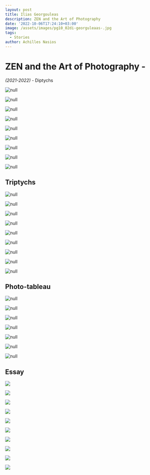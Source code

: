 ```yaml
---
layout: post
title: Ilias Georgouleas
description: ZEN and the Art of Photography
date: '2022-10-06T17:24:10+03:00'
image: /assets/images/pg10_02di-georguleaas-.jpg
tags:
  - Stories
author: Achilles Nasios
---
```

# ZEN and the Art of Photography -

_(2021-2022)_ - Diptychs 

![null](/assets/images/pg02_02d-georguleas-i.jpg)

![null](/assets/images/pg03_02d-georguleas-i.jpg)

![null](/assets/images/pg04_02-d-georguleas-i.jpg)

![null](/assets/images/pg05_02d-georguleas-i_01.jpg)

![null](/assets/images/pg06_02d-georguleas-i.jpg)

![null](/assets/images/pg07_02d-georguleas-i.jpg)

![null](/assets/images/pg08_02d-georguleaas-i.jpg)

![null](/assets/images/pg09_02d-georguleaas-.jpg)

![null](/assets/images/pg10_02di-georguleaas-.jpg)

## Triptychs

![null](/assets/images/01georgouleas-triptixo.jpg)

![null](/assets/images/02georgouleas-triptixo.jpg)

![null](/assets/images/03georgouleas-triptixo.jpg)

![null](/assets/images/04georgouleas-triptixo.jpg)

![null](/assets/images/05georgouleas-triptixo.jpg)

![null](/assets/images/06georgouleas-triptixo.jpg)

![null](/assets/images/07georgouleas-triptixo.jpg)

![null](/assets/images/08georgouleas-triptixo.jpg)

![null](/assets/images/09georgouleas-triptixo.jpg)

## Photo-tableau

![null](/assets/images/tablo-01_georguleasi.jpg)

![null](/assets/images/tablo-02_georguleasi.jpg)

![null](/assets/images/tablo-03_georguleasi.jpg)

![null](/assets/images/tablo-04_georguleasi.jpg)

![null](/assets/images/tablo-05_georguleasi.jpg)

![null](/assets/images/tablo-06_georguleasi.jpg)

![null](/assets/images/tablo-07_georguleasi.jpg)



## Essay

![](/assets/images/01_story-ilias-georgouleas.jpg)

![](/assets/images/02_story-ilias-georgouleas.jpg)

![](/assets/images/03_story-ilias-georgouleas.jpg)

![](/assets/images/04_story-ilias-georgouleas.jpg)

![](/assets/images/05_story-ilias-georgouleas.jpg)

![](/assets/images/06_story-ilias-georgouleas.jpg)

![](/assets/images/07_story-ilias-georgouleas.jpg)

![](/assets/images/08_story-ilias-georgouleas.jpg)

![](/assets/images/09_story-ilias-georgouleas.jpg)

![](/assets/images/11_story-extras.jpg)
